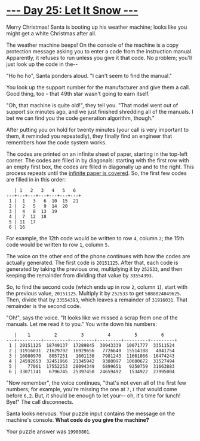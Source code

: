 # [--- Day 25: Let It Snow ---](http://adventofcode.com/2015/day/25)

Merry Christmas! Santa is booting up his weather machine; looks like you might get a white Christmas after all.

The weather machine beeps! On the console of the machine is a copy protection message asking you to enter a code from the instruction manual. Apparently, it refuses to run unless you give it that code. No problem; you'll just look up the code in the--

"Ho ho ho", Santa ponders aloud. "I can't seem to find the manual."

You look up the support number for the manufacturer and give them a call. Good thing, too - that 49th star wasn't going to earn itself.

"Oh, that machine is quite old!", they tell you. "That model went out of support six minutes ago, and we just finished shredding all of the manuals. I bet we can find you the code generation algorithm, though."

After putting you on hold for twenty minutes (your call is very important to them, it reminded you repeatedly), they finally find an engineer that remembers how the code system works.

The codes are printed on an infinite sheet of paper, starting in the top-left corner. The codes are filled in by diagonals: starting with the first row with an empty first box, the codes are filled in diagonally up and to the right. This process repeats until the [infinite paper is covered](https://en.wikipedia.org/wiki/Cantor's_diagonal_argument). So, the first few codes are filled in in this order:
```
   | 1   2   3   4   5   6  
---+---+---+---+---+---+---+
 1 |  1   3   6  10  15  21
 2 |  2   5   9  14  20
 3 |  4   8  13  19
 4 |  7  12  18
 5 | 11  17
 6 | 16
```
For example, the 12th code would be written to row ``4``, column ``2``; the 15th code would be written to row ``1``, column ``5``.

The voice on the other end of the phone continues with how the codes are actually generated. The first code is ``20151125``. After that, each code is generated by taking the previous one, multiplying it by ``252533``, and then keeping the remainder from dividing that value by ``33554393``.

So, to find the second code (which ends up in row ``2``, column ``1``), start with the previous value, ``20151125``. Multiply it by ``252533`` to get ``5088824049625``. Then, divide that by ``33554393``, which leaves a remainder of ``31916031``. That remainder is the second code.

"Oh!", says the voice. "It looks like we missed a scrap from one of the manuals. Let me read it to you." You write down his numbers:
```
   |    1         2         3         4         5         6
---+---------+---------+---------+---------+---------+---------+
 1 | 20151125  18749137  17289845  30943339  10071777  33511524
 2 | 31916031  21629792  16929656   7726640  15514188   4041754
 3 | 16080970   8057251   1601130   7981243  11661866  16474243
 4 | 24592653  32451966  21345942   9380097  10600672  31527494
 5 |    77061  17552253  28094349   6899651   9250759  31663883
 6 | 33071741   6796745  25397450  24659492   1534922  27995004
```
"Now remember", the voice continues, "that's not even all of the first few numbers; for example, you're missing the one at ``7,1`` that would come before ``6,2``. But, it should be enough to let your-- oh, it's time for lunch! Bye!" The call disconnects.

Santa looks nervous. Your puzzle input contains the message on the machine's console. **What code do you give the machine?**

Your puzzle answer was ```19980801```.
